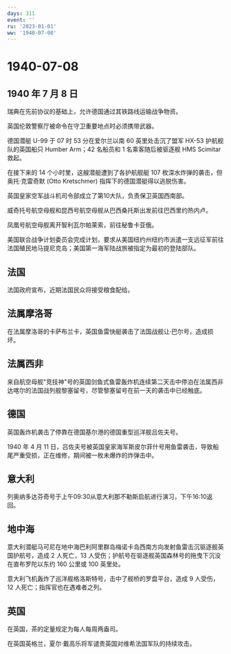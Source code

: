 ```yaml
---
days: 311
event: ''
ru: '2023-01-01'
ww: '1940-07-08'
---
```


# 1940-07-08

## 1940 年 7 月 8 日

瑞典在先前协议的基础上，允许德国通过其铁路线运输战争物资。

英国伦敦警察厅被命令在守卫重要地点时必须携带武器。

德国潜艇 U-99 于 07 时 53 分在爱尔兰以南 60 英里处击沉了盟军 HX-53
护航舰队的英国船只 Humber Arm；42 名船员和 1 名乘客随后被驱逐舰 HMS
Scimitar 救起。

在接下来的 14 个小时里，这艘潜艇遭到了各护航舰艇 107
枚深水炸弹的袭击，但奥托·克雷奇默 (Otto Kretschmer)
指挥下的德国潜艇得以逃脱伤害。

英国皇家空军战斗机司令部成立了第10大队，负责保卫英国西南部。

威奇托号航空母舰和昆西号航空母舰从巴西桑托斯出发前往巴西里约热内卢。

凤凰号航空母舰离开智利瓦尔帕莱索，前往秘鲁卡亚俄。

美国联合战争计划委员会完成计划，要求从美国纽约州纽约市派遣一支远征军前往法国殖民地马提尼克岛；美国第一海军陆战旅被指定为最初的登陆部队。

## 法国

法国政府宣布，近期法国民众将接受粮食配给。

## 法属摩洛哥

在法属摩洛哥的卡萨布兰卡，英国鱼雷快艇袭击了法国战舰让·巴尔号，造成损坏。

## 法属西非

来自航空母舰"竞技神"号的英国剑鱼式鱼雷轰炸机连续第二天击中停泊在法属西非达喀尔的法国战列舰黎塞留号，尽管黎塞留号在前一天的袭击中已经触底。

## 德国

英国轰炸机袭击了停靠在德国基尔港的德国重型巡洋舰吕佐夫号。

1940 年 4 月 11
日，吕佐夫号被英国皇家海军斯皮尔菲什号用鱼雷袭击，导致船尾严重受损，正在维修，期间被一枚未爆炸的炸弹击中。

## 意大利

列奥纳多达芬奇号于上午09:30从意大利那不勒斯启航进行演习，下午16:10返回。

## 地中海

意大利潜艇马可尼在地中海巴利阿里群岛梅诺卡岛西南方向发射鱼雷击沉驱逐舰英国护航号，造成
2 人死亡，13
人受伤；护航号在驱逐舰英国森林号的拖曳下沉没在直布罗陀以东约 160 公里或
100 英里处。

意大利飞机轰炸了巡洋舰格洛斯特号，击中了舰桥的罗盘平台，造成 9
人受伤，12 人死亡；指挥官也在遇难者之列。

## 英国

在英国，茶的定量规定为每人每周两盎司。

在英国英格兰，夏尔·戴高乐将军谴责英国对维希法国军队的持续攻击。